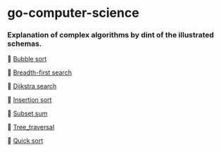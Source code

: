 # go-computer-science

### Explanation of complex algorithms by dint of the illustrated schemas.

📌 [Bubble sort](bubble_sort/bubble_sort.pdf)

📌 [Breadth-first search](breadth_first_search/breadth_first_search.pdf)

📌 [Dijkstra search](dijkstra_search/dijkstra_search.pdf)

📌 [Insertion sort](insertion_sort/insertion_sort.pdf)

📌 [Subset sum](subset_sum/subset_sum.pdf)

📌 [Tree_traversal](tree_traversal/tree_traversal.pdf)

📌 [Quick sort](quick_sort/quick_sort.pdf)
